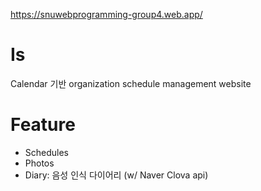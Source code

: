https://snuwebprogramming-group4.web.app/

# Is
Calendar 기반 organization schedule management website

# Feature
- Schedules 
- Photos
- Diary: 음성 인식 다이어리 (w/ Naver Clova api)
